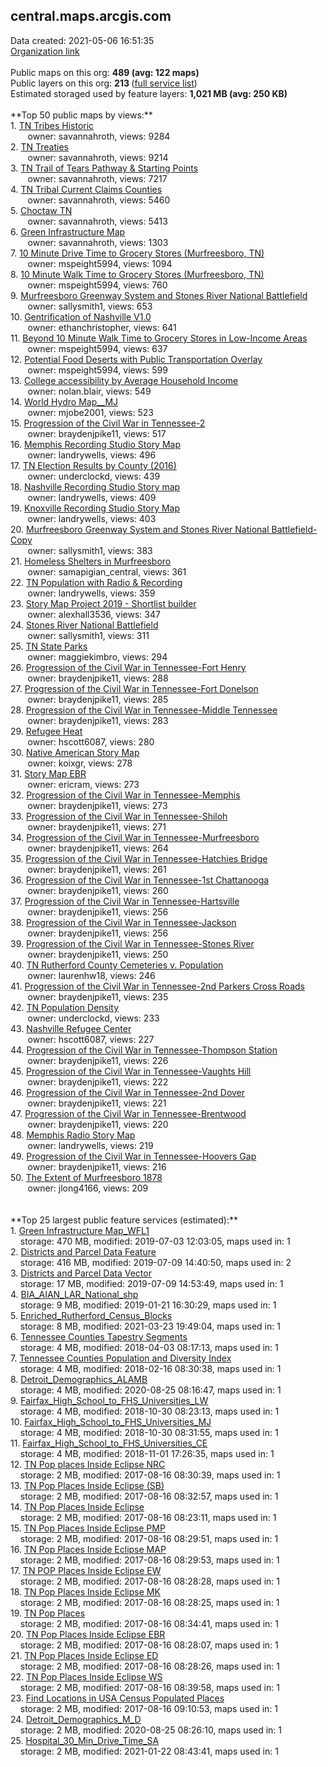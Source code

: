 <h2>central.maps.arcgis.com</h2> Data created: 2021-05-06 16:51:35 <br /><a target='new' href='https://central.maps.arcgis.com'>Organization link</a><br /><br />Public maps on this org: <b>489 (avg: 122 maps)</b><br />Public layers on this org: <b>213 </b>(<a target='new' href='https://services.arcgis.com/bMKlbA93upKBAnoW/ArcGIS/rest/services'>full service list</a>)<br />Estimated storaged used by feature layers: <b>1,021 MB (avg: 250 KB)</b><br /><br />**Top 50 public maps by views:**<br />  1. <a target='new' href='https://www.arcgis.com/home/item.html?id=1ddc80c64344490e9c14c814484680be'>TN Tribes Historic</a> <br />  &nbsp;&nbsp;&nbsp;&nbsp; &nbsp;&nbsp;owner: savannahroth, views: 9284<br />  2. <a target='new' href='https://www.arcgis.com/home/item.html?id=b00d6d72a4b142ba9508ecd1d36aa19d'>TN Treaties</a> <br />  &nbsp;&nbsp;&nbsp;&nbsp; &nbsp;&nbsp;owner: savannahroth, views: 9214<br />  3. <a target='new' href='https://www.arcgis.com/home/item.html?id=5e1e88ddc3ad42ec8e84182fa4bdb45a'>TN Trail of Tears Pathway & Starting Points</a> <br />  &nbsp;&nbsp;&nbsp;&nbsp; &nbsp;&nbsp;owner: savannahroth, views: 7217<br />  4. <a target='new' href='https://www.arcgis.com/home/item.html?id=413ab75381ab47de838d4bcfa09dec1f'>TN Tribal Current Claims Counties</a> <br />  &nbsp;&nbsp;&nbsp;&nbsp; &nbsp;&nbsp;owner: savannahroth, views: 5460<br />  5. <a target='new' href='https://www.arcgis.com/home/item.html?id=6662dd96ccf1430c8aa0e171337d1a54'>Choctaw TN</a> <br />  &nbsp;&nbsp;&nbsp;&nbsp; &nbsp;&nbsp;owner: savannahroth, views: 5413<br />  6. <a target='new' href='https://www.arcgis.com/home/item.html?id=1d7d0d400f624c8a90146a79584080ea'>Green Infrastructure Map</a> <br />  &nbsp;&nbsp;&nbsp;&nbsp; &nbsp;&nbsp;owner: savannahroth, views: 1303<br />  7. <a target='new' href='https://www.arcgis.com/home/item.html?id=69437e72682e47408f93949fe0f72e87'>10 Minute Drive Time to Grocery Stores (Murfreesboro, TN)</a> <br />  &nbsp;&nbsp;&nbsp;&nbsp; &nbsp;&nbsp;owner: mspeight5994, views: 1094<br />  8. <a target='new' href='https://www.arcgis.com/home/item.html?id=aed1d0d76da64b1b8ae2f2c34d20a0d2'>10 Minute Walk Time to Grocery Stores (Murfreesboro, TN)</a> <br />  &nbsp;&nbsp;&nbsp;&nbsp; &nbsp;&nbsp;owner: mspeight5994, views: 760<br />  9. <a target='new' href='https://www.arcgis.com/home/item.html?id=9d3f420a438f4c9c9e42a9dc9210c4f3'>Murfreesboro Greenway System and Stones River National Battlefield</a> <br />  &nbsp;&nbsp;&nbsp;&nbsp; &nbsp;&nbsp;owner: sallysmith1, views: 653<br />  10. <a target='new' href='https://www.arcgis.com/home/item.html?id=f8bcd046c05d40a6b4121f0548eef48b'>Gentrification of Nashville V1.0</a> <br />  &nbsp;&nbsp;&nbsp;&nbsp; &nbsp;&nbsp;owner: ethanchristopher, views: 641<br />  11. <a target='new' href='https://www.arcgis.com/home/item.html?id=4c861dff74234e78bd5ccae7294a63f9'>Beyond 10 Minute Walk Time to Grocery Stores in Low-Income Areas</a> <br />  &nbsp;&nbsp;&nbsp;&nbsp; &nbsp;&nbsp;owner: mspeight5994, views: 637<br />  12. <a target='new' href='https://www.arcgis.com/home/item.html?id=c083782febe343399fd3459d667b4f22'>Potential Food Deserts with Public Transportation Overlay</a> <br />  &nbsp;&nbsp;&nbsp;&nbsp; &nbsp;&nbsp;owner: mspeight5994, views: 599<br />  13. <a target='new' href='https://www.arcgis.com/home/item.html?id=5d91e59b70894141bbce2ac61ed4300a'>College accessibility by Average Household Income</a> <br />  &nbsp;&nbsp;&nbsp;&nbsp; &nbsp;&nbsp;owner: nolan.blair, views: 549<br />  14. <a target='new' href='https://www.arcgis.com/home/item.html?id=7e73dc219fd841b0a5f866b9b9de5e39'>World Hydro Map__MJ</a> <br />  &nbsp;&nbsp;&nbsp;&nbsp; &nbsp;&nbsp;owner: mjobe2001, views: 523<br />  15. <a target='new' href='https://www.arcgis.com/home/item.html?id=b4bc0b784ee64421bd3fbf4896dd4660'>Progression of the Civil War in Tennessee-2</a> <br />  &nbsp;&nbsp;&nbsp;&nbsp; &nbsp;&nbsp;owner: braydenjpike11, views: 517<br />  16. <a target='new' href='https://www.arcgis.com/home/item.html?id=e6c04fb06bec4267ac7261f121cfd682'>Memphis Recording Studio Story Map</a> <br />  &nbsp;&nbsp;&nbsp;&nbsp; &nbsp;&nbsp;owner: landrywells, views: 496<br />  17. <a target='new' href='https://www.arcgis.com/home/item.html?id=85d2b4e373b948c0843b1dd6d032d69d'>TN Election Results by County (2016)</a> <br />  &nbsp;&nbsp;&nbsp;&nbsp; &nbsp;&nbsp;owner: underclockd, views: 439<br />  18. <a target='new' href='https://www.arcgis.com/home/item.html?id=1791412e9af342c5ae87c467ab49018e'>Nashville Recording Studio Story map</a> <br />  &nbsp;&nbsp;&nbsp;&nbsp; &nbsp;&nbsp;owner: landrywells, views: 409<br />  19. <a target='new' href='https://www.arcgis.com/home/item.html?id=ac4eb52ff83e42b190a9b94111d42376'>Knoxville Recording Studio Story Map</a> <br />  &nbsp;&nbsp;&nbsp;&nbsp; &nbsp;&nbsp;owner: landrywells, views: 403<br />  20. <a target='new' href='https://www.arcgis.com/home/item.html?id=546ea530ad1d4c5c87c57157f5f6db64'>Murfreesboro Greenway System and Stones River National Battlefield-Copy</a> <br />  &nbsp;&nbsp;&nbsp;&nbsp; &nbsp;&nbsp;owner: sallysmith1, views: 383<br />  21. <a target='new' href='https://www.arcgis.com/home/item.html?id=ca75f9d2f49840aeb4f046036e854a65'>Homeless Shelters in Murfreesboro</a> <br />  &nbsp;&nbsp;&nbsp;&nbsp; &nbsp;&nbsp;owner: samapigian_central, views: 361<br />  22. <a target='new' href='https://www.arcgis.com/home/item.html?id=adebdd1fbaf448028c4455c36784aba7'>TN Population with Radio & Recording</a> <br />  &nbsp;&nbsp;&nbsp;&nbsp; &nbsp;&nbsp;owner: landrywells, views: 359<br />  23. <a target='new' href='https://www.arcgis.com/home/item.html?id=ba139402dd8e44faabfd30bd4571c22a'>Story Map Project 2019 - Shortlist builder</a> <br />  &nbsp;&nbsp;&nbsp;&nbsp; &nbsp;&nbsp;owner: alexhall3536, views: 347<br />  24. <a target='new' href='https://www.arcgis.com/home/item.html?id=e6727db2f0bc4fc4b2c8e3f13902b5da'>Stones River National Battlefield</a> <br />  &nbsp;&nbsp;&nbsp;&nbsp; &nbsp;&nbsp;owner: sallysmith1, views: 311<br />  25. <a target='new' href='https://www.arcgis.com/home/item.html?id=c3a38f41240e4f4ba121361e4b6c1f3a'>TN State Parks</a> <br />  &nbsp;&nbsp;&nbsp;&nbsp; &nbsp;&nbsp;owner: maggiekimbro, views: 294<br />  26. <a target='new' href='https://www.arcgis.com/home/item.html?id=26c720edfa4e444c8f25fb82aabb01a4'>Progression of the Civil War in Tennessee-Fort Henry</a> <br />  &nbsp;&nbsp;&nbsp;&nbsp; &nbsp;&nbsp;owner: braydenjpike11, views: 288<br />  27. <a target='new' href='https://www.arcgis.com/home/item.html?id=59d05fd7ac5c47f28c727fd0762b4666'>Progression of the Civil War in Tennessee-Fort Donelson</a> <br />  &nbsp;&nbsp;&nbsp;&nbsp; &nbsp;&nbsp;owner: braydenjpike11, views: 285<br />  28. <a target='new' href='https://www.arcgis.com/home/item.html?id=bce4ac879038468abb4f3efdae32e785'>Progression of the Civil War in Tennessee-Middle Tennessee</a> <br />  &nbsp;&nbsp;&nbsp;&nbsp; &nbsp;&nbsp;owner: braydenjpike11, views: 283<br />  29. <a target='new' href='https://www.arcgis.com/home/item.html?id=c6d83670b80542ec9a610aac51a028fa'>Refugee Heat</a> <br />  &nbsp;&nbsp;&nbsp;&nbsp; &nbsp;&nbsp;owner: hscott6087, views: 280<br />  30. <a target='new' href='https://www.arcgis.com/home/item.html?id=c120480e610243b488ddf717c1c3a6a7'>Native American Story Map</a> <br />  &nbsp;&nbsp;&nbsp;&nbsp; &nbsp;&nbsp;owner: koixgr, views: 278<br />  31. <a target='new' href='https://www.arcgis.com/home/item.html?id=925959aa3c7a4c66b3a5ade39e99172a'>Story Map EBR</a> <br />  &nbsp;&nbsp;&nbsp;&nbsp; &nbsp;&nbsp;owner: ericram, views: 273<br />  32. <a target='new' href='https://www.arcgis.com/home/item.html?id=73d5b9a09afc4f029df61007509eed0b'>Progression of the Civil War in Tennessee-Memphis</a> <br />  &nbsp;&nbsp;&nbsp;&nbsp; &nbsp;&nbsp;owner: braydenjpike11, views: 273<br />  33. <a target='new' href='https://www.arcgis.com/home/item.html?id=d6935e445d17491384c6a563319c9861'>Progression of the Civil War in Tennessee-Shiloh</a> <br />  &nbsp;&nbsp;&nbsp;&nbsp; &nbsp;&nbsp;owner: braydenjpike11, views: 271<br />  34. <a target='new' href='https://www.arcgis.com/home/item.html?id=3e3c9f1ed743458897f32468fafd82cb'>Progression of the Civil War in Tennessee-Murfreesboro</a> <br />  &nbsp;&nbsp;&nbsp;&nbsp; &nbsp;&nbsp;owner: braydenjpike11, views: 264<br />  35. <a target='new' href='https://www.arcgis.com/home/item.html?id=74d0a46f83354e30981865468a34be74'>Progression of the Civil War in Tennessee-Hatchies Bridge</a> <br />  &nbsp;&nbsp;&nbsp;&nbsp; &nbsp;&nbsp;owner: braydenjpike11, views: 261<br />  36. <a target='new' href='https://www.arcgis.com/home/item.html?id=f9889ff5a6fb40108eaa5366647b4db8'>Progression of the Civil War in Tennessee-1st Chattanooga</a> <br />  &nbsp;&nbsp;&nbsp;&nbsp; &nbsp;&nbsp;owner: braydenjpike11, views: 260<br />  37. <a target='new' href='https://www.arcgis.com/home/item.html?id=27475bf85e5c4002a366d47322725cff'>Progression of the Civil War in Tennessee-Hartsville</a> <br />  &nbsp;&nbsp;&nbsp;&nbsp; &nbsp;&nbsp;owner: braydenjpike11, views: 256<br />  38. <a target='new' href='https://www.arcgis.com/home/item.html?id=cdeeb8fc8bf247e0b7deb045a0352af1'>Progression of the Civil War in Tennessee-Jackson</a> <br />  &nbsp;&nbsp;&nbsp;&nbsp; &nbsp;&nbsp;owner: braydenjpike11, views: 256<br />  39. <a target='new' href='https://www.arcgis.com/home/item.html?id=22046f71840b47a6ab4f9d2324d0e753'>Progression of the Civil War in Tennessee-Stones River</a> <br />  &nbsp;&nbsp;&nbsp;&nbsp; &nbsp;&nbsp;owner: braydenjpike11, views: 250<br />  40. <a target='new' href='https://www.arcgis.com/home/item.html?id=1c74a40bc5bc4fd8bf1498b66ef60abc'>TN Rutherford County Cemeteries v. Population</a> <br />  &nbsp;&nbsp;&nbsp;&nbsp; &nbsp;&nbsp;owner: laurenhw18, views: 246<br />  41. <a target='new' href='https://www.arcgis.com/home/item.html?id=93b9a6fefab741e2a193161767bf74e6'>Progression of the Civil War in Tennessee-2nd Parkers Cross Roads</a> <br />  &nbsp;&nbsp;&nbsp;&nbsp; &nbsp;&nbsp;owner: braydenjpike11, views: 235<br />  42. <a target='new' href='https://www.arcgis.com/home/item.html?id=23c63f8cbcce4694a1be1909d872ea7f'>TN Population Density</a> <br />  &nbsp;&nbsp;&nbsp;&nbsp; &nbsp;&nbsp;owner: underclockd, views: 233<br />  43. <a target='new' href='https://www.arcgis.com/home/item.html?id=34f46b936282484585f0e9bbf39a5487'>Nashville Refugee Center</a> <br />  &nbsp;&nbsp;&nbsp;&nbsp; &nbsp;&nbsp;owner: hscott6087, views: 227<br />  44. <a target='new' href='https://www.arcgis.com/home/item.html?id=11e10212fb8e4c399d75157d2f44f5ed'>Progression of the Civil War in Tennessee-Thompson Station</a> <br />  &nbsp;&nbsp;&nbsp;&nbsp; &nbsp;&nbsp;owner: braydenjpike11, views: 226<br />  45. <a target='new' href='https://www.arcgis.com/home/item.html?id=8aaae8e8ae9d4ad2a17d6e6fcc9efb1f'>Progression of the Civil War in Tennessee-Vaughts Hill</a> <br />  &nbsp;&nbsp;&nbsp;&nbsp; &nbsp;&nbsp;owner: braydenjpike11, views: 222<br />  46. <a target='new' href='https://www.arcgis.com/home/item.html?id=28acceda28144fba962de7a85de4641c'>Progression of the Civil War in Tennessee-2nd Dover</a> <br />  &nbsp;&nbsp;&nbsp;&nbsp; &nbsp;&nbsp;owner: braydenjpike11, views: 221<br />  47. <a target='new' href='https://www.arcgis.com/home/item.html?id=8bba7f018d2b452096a5be7d82f6d87b'>Progression of the Civil War in Tennessee-Brentwood</a> <br />  &nbsp;&nbsp;&nbsp;&nbsp; &nbsp;&nbsp;owner: braydenjpike11, views: 220<br />  48. <a target='new' href='https://www.arcgis.com/home/item.html?id=3e88af849c384e9db46fc57de02086e8'>Memphis Radio Story Map</a> <br />  &nbsp;&nbsp;&nbsp;&nbsp; &nbsp;&nbsp;owner: landrywells, views: 219<br />  49. <a target='new' href='https://www.arcgis.com/home/item.html?id=d394ec19ac6646e3aa4f07a979f1eb78'>Progression of the Civil War in Tennessee-Hoovers Gap</a> <br />  &nbsp;&nbsp;&nbsp;&nbsp; &nbsp;&nbsp;owner: braydenjpike11, views: 216<br />  50. <a target='new' href='https://www.arcgis.com/home/item.html?id=470c5f8ad51448e8ba622f6d30163221'>The Extent of Murfreesboro 1878</a> <br />  &nbsp;&nbsp;&nbsp;&nbsp; &nbsp;&nbsp;owner: jlong4166, views: 209<br /><br /><br />**Top 25 largest public feature services (estimated):**<br /> 1. <a target='new' href='https://www.arcgis.com/home/item.html?id=94b53af8027b4ca688fda5323d64ba37'>Green Infrastructure Map_WFL1</a><br /> &nbsp;&nbsp;&nbsp;&nbsp;storage: 470 MB, modified: 2019-07-03 12:03:05, maps used in: 1<br /> 2. <a target='new' href='https://www.arcgis.com/home/item.html?id=3c6a7ed23c2547b1afff8f9c5b3e5bf0'>Districts and Parcel Data Feature</a><br /> &nbsp;&nbsp;&nbsp;&nbsp;storage: 416 MB, modified: 2019-07-09 14:40:50, maps used in: 2<br /> 3. <a target='new' href='https://www.arcgis.com/home/item.html?id=04c1e09507374afcac19dab9a8bf6d36'>Districts and Parcel Data Vector</a><br /> &nbsp;&nbsp;&nbsp;&nbsp;storage: 17 MB, modified: 2019-07-09 14:53:49, maps used in: 1<br /> 4. <a target='new' href='https://www.arcgis.com/home/item.html?id=22865efc30fa4b0db9f2cb101d2f2d18'>BIA_AIAN_LAR_National_shp</a><br /> &nbsp;&nbsp;&nbsp;&nbsp;storage: 9 MB, modified: 2019-01-21 16:30:29, maps used in: 1<br /> 5. <a target='new' href='https://www.arcgis.com/home/item.html?id=9d5a19f108d54edfa1e36047e705d935'>Enriched_Rutherford_Census_Blocks</a><br /> &nbsp;&nbsp;&nbsp;&nbsp;storage: 8 MB, modified: 2021-03-23 19:49:04, maps used in: 1<br /> 6. <a target='new' href='https://www.arcgis.com/home/item.html?id=dfe34e7f18064f22a8c1e714afe67748'>Tennessee Counties Tapestry Segments</a><br /> &nbsp;&nbsp;&nbsp;&nbsp;storage: 4 MB, modified: 2018-04-03 08:17:13, maps used in: 1<br /> 7. <a target='new' href='https://www.arcgis.com/home/item.html?id=d81d02aaf32941cf83f31758b953d04a'>Tennessee Counties Population and Diversity Index</a><br /> &nbsp;&nbsp;&nbsp;&nbsp;storage: 4 MB, modified: 2018-02-16 08:30:38, maps used in: 1<br /> 8. <a target='new' href='https://www.arcgis.com/home/item.html?id=1b54e639d948424a88bc542bfbea90d6'>Detroit_Demographics_ALAMB</a><br /> &nbsp;&nbsp;&nbsp;&nbsp;storage: 4 MB, modified: 2020-08-25 08:16:47, maps used in: 1<br /> 9. <a target='new' href='https://www.arcgis.com/home/item.html?id=c70a25707c7e403f9e084a372e616ebd'>Fairfax_High_School_to_FHS_Universities_LW</a><br /> &nbsp;&nbsp;&nbsp;&nbsp;storage: 4 MB, modified: 2018-10-30 08:23:13, maps used in: 1<br /> 10. <a target='new' href='https://www.arcgis.com/home/item.html?id=9688dd59b50c4a13baabb74e1820269f'>Fairfax_High_School_to_FHS_Universities_MJ</a><br /> &nbsp;&nbsp;&nbsp;&nbsp;storage: 4 MB, modified: 2018-10-30 08:31:55, maps used in: 1<br /> 11. <a target='new' href='https://www.arcgis.com/home/item.html?id=eaccb2cc05a548219ddd59a253af3f72'>Fairfax_High_School_to_FHS_Universities_CE</a><br /> &nbsp;&nbsp;&nbsp;&nbsp;storage: 4 MB, modified: 2018-11-01 17:26:35, maps used in: 1<br /> 12. <a target='new' href='https://www.arcgis.com/home/item.html?id=d4a4055e8fbc4d86b37f3a04001276ab'>TN Pop places Inside Eclipse NRC</a><br /> &nbsp;&nbsp;&nbsp;&nbsp;storage: 2 MB, modified: 2017-08-16 08:30:39, maps used in: 1<br /> 13. <a target='new' href='https://www.arcgis.com/home/item.html?id=7270322b31ae42e386c97314cf81e412'>TN Pop Places Inside Eclipse (SB)</a><br /> &nbsp;&nbsp;&nbsp;&nbsp;storage: 2 MB, modified: 2017-08-16 08:32:57, maps used in: 1<br /> 14. <a target='new' href='https://www.arcgis.com/home/item.html?id=eb2723cb775547e98bb7ddeaf690a145'>TN Pop Places Inside Eclipse</a><br /> &nbsp;&nbsp;&nbsp;&nbsp;storage: 2 MB, modified: 2017-08-16 08:23:11, maps used in: 1<br /> 15. <a target='new' href='https://www.arcgis.com/home/item.html?id=19a7b07526914affaa43f87c06b58747'>TN Pop Places Inside Eclipse PMP</a><br /> &nbsp;&nbsp;&nbsp;&nbsp;storage: 2 MB, modified: 2017-08-16 08:29:51, maps used in: 1<br /> 16. <a target='new' href='https://www.arcgis.com/home/item.html?id=544c6f139f7f480fb9dc9d411b749215'>TN Pop Places Inside Eclipse MAP</a><br /> &nbsp;&nbsp;&nbsp;&nbsp;storage: 2 MB, modified: 2017-08-16 08:29:53, maps used in: 1<br /> 17. <a target='new' href='https://www.arcgis.com/home/item.html?id=19f1cfbc703147418beeed03dbef89f5'>TN POP Places Inside Eclipse EW</a><br /> &nbsp;&nbsp;&nbsp;&nbsp;storage: 2 MB, modified: 2017-08-16 08:28:28, maps used in: 1<br /> 18. <a target='new' href='https://www.arcgis.com/home/item.html?id=fa44d76d77b449daae80586aa4db2ee7'>TN Pop Places Inside Eclipse MK</a><br /> &nbsp;&nbsp;&nbsp;&nbsp;storage: 2 MB, modified: 2017-08-16 08:28:25, maps used in: 1<br /> 19. <a target='new' href='https://www.arcgis.com/home/item.html?id=b0e16dd4b07b4978a13d3657986e2308'>TN Pop Places</a><br /> &nbsp;&nbsp;&nbsp;&nbsp;storage: 2 MB, modified: 2017-08-16 08:34:41, maps used in: 1<br /> 20. <a target='new' href='https://www.arcgis.com/home/item.html?id=dd50a07caca54b01978c7dc0ad7da1ae'>TN Pop Places Inside Eclipse EBR</a><br /> &nbsp;&nbsp;&nbsp;&nbsp;storage: 2 MB, modified: 2017-08-16 08:28:07, maps used in: 1<br /> 21. <a target='new' href='https://www.arcgis.com/home/item.html?id=a3c1d6d2c6dd4c78995d25b99ec96279'>TN Pop Places Inside Eclipse ED</a><br /> &nbsp;&nbsp;&nbsp;&nbsp;storage: 2 MB, modified: 2017-08-16 08:28:26, maps used in: 1<br /> 22. <a target='new' href='https://www.arcgis.com/home/item.html?id=c8386a58083e4764a75a43ff274cfe81'>TN Pop Places Inside Eclipse WS</a><br /> &nbsp;&nbsp;&nbsp;&nbsp;storage: 2 MB, modified: 2017-08-16 08:39:58, maps used in: 1<br /> 23. <a target='new' href='https://www.arcgis.com/home/item.html?id=284d3038195345e19b720e4a1c00fb29'>Find Locations in USA Census Populated Places</a><br /> &nbsp;&nbsp;&nbsp;&nbsp;storage: 2 MB, modified: 2017-08-16 09:10:53, maps used in: 1<br /> 24. <a target='new' href='https://www.arcgis.com/home/item.html?id=542cf9b1e4e14502877193a412220fd1'>Detroit_Demographics_M_D</a><br /> &nbsp;&nbsp;&nbsp;&nbsp;storage: 2 MB, modified: 2020-08-25 08:26:10, maps used in: 1<br /> 25. <a target='new' href='https://www.arcgis.com/home/item.html?id=015585c8707a45a68699ce082b14af29'>Hospital_30_Min_Drive_Time_SA</a><br /> &nbsp;&nbsp;&nbsp;&nbsp;storage: 2 MB, modified: 2021-01-22 08:43:41, maps used in: 1<br />